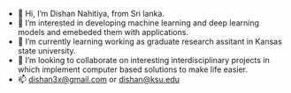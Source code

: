 - 👋 Hi, I’m Dishan Nahitiya, from Sri lanka.
- 👀 I’m interested in developing machine learning and deep learning models and emebeded them with applications.
- 🌱 I’m currently learning working as graduate research assitant in Kansas state university. 
- 💞️ I’m looking to collaborate on interesting interdisciplinary projects in which implement computer based solutions to make life easier. 
- 📫 dishan3x@gmail.com or dishan@ksu.edu

<!---
dishan3x/dishan3x is a ✨ special ✨ repository because its `README.md` (this file) appears on your GitHub profile.
You can click the Preview link to take a look at your changes.
--->
